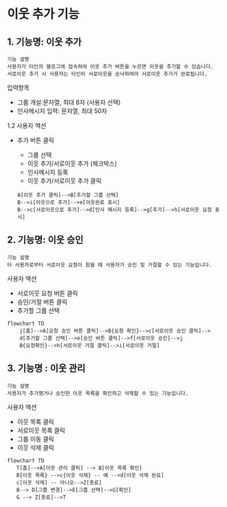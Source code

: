 # 이웃 추가 기능


## 1. 기능명: 이웃 추가
 
    기능 설명
    사용자가 타인의 블로그에 접속하여 이웃 추가 버튼을 누르면 이웃을 추가할 수 있습니다.
    서로이웃 추가 시 사용자는 타인이 서로이웃을 승낙하여야 서로이웃 추가가 완료됩니다.

 입력항목
 - 그룹 개설:문자열, 최대 8자 (사용자 선택)
 - 인사메시지 입력: 문자열, 최대 50자
 

1.2 사용자 액션

- 추가 버튼 클릭
    - 그룹 선택
    - 이웃 추가/서로이웃 추가 (체크박스)
    - 인사메시지 등록
    - 이웃 추가/서로이웃 추가 클릭

    ```mermaid
    A[이웃 추가 클릭]-->B[추가할 그룹 선택]
    B-->i[이웃으로 추가]-->e[이웃완료 표시]
    B-->c[서로이웃으로 추가]-->d[인사 메시지 등록]-->g[추가]-->h[서로이웃 요청 표시]
    ```

## 2. 기능명: 이웃 승인

    기능 설명
    타 사용자로부터 서로이웃 요청이 왔을 때 사용자가 승인 및 거절할 수 있는 기능입니다.


사용자 액션
- 서로이웃 요청 버튼 클릭
- 승인/거절 버튼 클릭
- 추가할 그룹 선택

```mermaid
flowchart TD
    j[홈]-->A[요청 승인 버튼 클릭]-->B{요청 확인}-->c[서로이웃 승인 클릭]-->
    d[추가할 그룹 선택]-->e[승인 버튼 클릭]-->f[서로이웃 승인]-->j
    B{요청확인}-->h[서로이웃 거절 클릭]-->i[서로이웃 거절]
```

## 3. 기능명 : 이웃 관리

    기능 설명
    사용자가 추가했거나 승인한 이웃 목록을 확인하고 삭제할 수 있는 기능입니다.

사용자 액션
- 이웃 목록 클릭
- 서로이웃 목록 클릭
- 그룹 이동 클릭
- 이웃 삭제 클릭

```mermaid
flowchart TD
   T[홈]-->A[이웃 관리 클릭] --> B[이웃 목록 확인]
   B{이웃 목록} -->c{이웃 삭제} -- 예 -->d[이웃 삭제 완료]
   c[이웃 삭제] -- 아니오-->Z[종료]
   B--> D[그룹 변경]-->E[그룹 선택]-->G[확인]
   G --> Z[종료]-->T
```

